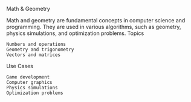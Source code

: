 Math & Geometry

Math and geometry are fundamental concepts in computer science and programming. They are used in various algorithms, such as geometry, physics simulations, and optimization problems.
Topics

    Numbers and operations
    Geometry and trigonometry
    Vectors and matrices

Use Cases

    Game development
    Computer graphics
    Physics simulations
    Optimization problems
